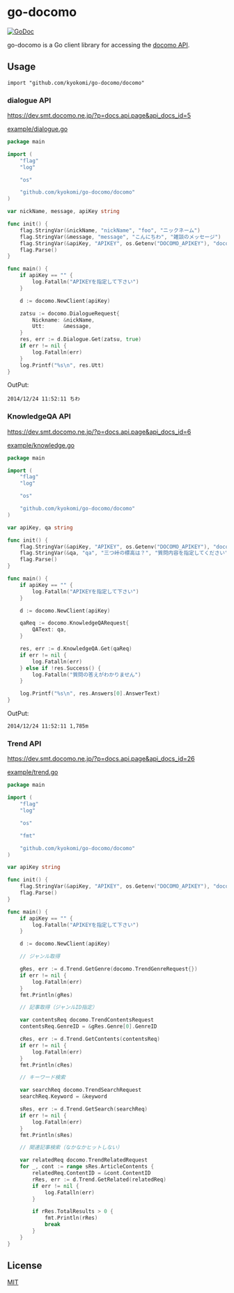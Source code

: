 go-docomo
=========

[![GoDoc](https://godoc.org/github.com/kyokomi/go-docomo?status.svg)](https://godoc.org/github.com/kyokomi/go-docomo)

go-docomo is a Go client library for accessing the [docomo API](https://dev.smt.docomo.ne.jp/).

## Usage

```
import "github.com/kyokomi/go-docomo/docomo"
```

### dialogue API

https://dev.smt.docomo.ne.jp/?p=docs.api.page&api_docs_id=5

[example/dialogue.go](https://github.com/kyokomi/go-docomo/blob/master/example/dialogue.go)

```go
package main

import (
	"flag"
	"log"

	"os"

	"github.com/kyokomi/go-docomo/docomo"
)

var nickName, message, apiKey string

func init() {
	flag.StringVar(&nickName, "nickName", "foo", "ニックネーム")
	flag.StringVar(&message, "message", "こんにちわ", "雑談のメッセージ")
	flag.StringVar(&apiKey, "APIKEY", os.Getenv("DOCOMO_APIKEY"), "docomo developerで登録したAPIKEY")
	flag.Parse()
}

func main() {
	if apiKey == "" {
		log.Fatalln("APIKEYを指定して下さい")
	}

	d := docomo.NewClient(apiKey)

	zatsu := docomo.DialogueRequest{
		Nickname: &nickName,
		Utt:      &message,
	}
	res, err := d.Dialogue.Get(zatsu, true)
	if err != nil {
		log.Fatalln(err)
	}
	log.Printf("%s\n", res.Utt)
}
```

OutPut:

```
2014/12/24 11:52:11 ちわ
```

### KnowledgeQA API

https://dev.smt.docomo.ne.jp/?p=docs.api.page&api_docs_id=6

[example/knowledge.go](https://github.com/kyokomi/go-docomo/blob/master/example/knowledge.go)

```go
package main

import (
	"flag"
	"log"

	"os"

	"github.com/kyokomi/go-docomo/docomo"
)

var apiKey, qa string

func init() {
	flag.StringVar(&apiKey, "APIKEY", os.Getenv("DOCOMO_APIKEY"), "docomo developerで登録したAPIKEY")
	flag.StringVar(&qa, "qa", "三つ峠の標高は？", "質問内容を指定してください")
	flag.Parse()
}

func main() {
	if apiKey == "" {
		log.Fatalln("APIKEYを指定して下さい")
	}

	d := docomo.NewClient(apiKey)

	qaReq := docomo.KnowledgeQARequest{
		QAText: qa,
	}

	res, err := d.KnowledgeQA.Get(qaReq)
	if err != nil {
		log.Fatalln(err)
	} else if !res.Success() {
		log.Fatalln("質問の答えがわかりません")
	}

	log.Printf("%s\n", res.Answers[0].AnswerText)
}
```

OutPut:

```
2014/12/24 11:52:11 1,785m
```

### Trend API

https://dev.smt.docomo.ne.jp/?p=docs.api.page&api_docs_id=26

[example/trend.go](https://github.com/kyokomi/go-docomo/blob/master/example/trend.go)

```go
package main

import (
	"flag"
	"log"

	"os"

	"fmt"

	"github.com/kyokomi/go-docomo/docomo"
)

var apiKey string

func init() {
	flag.StringVar(&apiKey, "APIKEY", os.Getenv("DOCOMO_APIKEY"), "docomo developerで登録したAPIKEY")
	flag.Parse()
}

func main() {
	if apiKey == "" {
		log.Fatalln("APIKEYを指定して下さい")
	}

	d := docomo.NewClient(apiKey)

	// ジャンル取得

	gRes, err := d.Trend.GetGenre(docomo.TrendGenreRequest{})
	if err != nil {
		log.Fatalln(err)
	}
	fmt.Println(gRes)

	// 記事取得（ジャンルID指定）

	var contentsReq docomo.TrendContentsRequest
	contentsReq.GenreID = &gRes.Genre[0].GenreID

	cRes, err := d.Trend.GetContents(contentsReq)
	if err != nil {
		log.Fatalln(err)
	}
	fmt.Println(cRes)

	// キーワード検索

	var searchReq docomo.TrendSearchRequest
	searchReq.Keyword = &keyword

	sRes, err := d.Trend.GetSearch(searchReq)
	if err != nil {
		log.Fatalln(err)
	}
	fmt.Println(sRes)

    // 関連記事検索（なかなかヒットしない）

    var relatedReq docomo.TrendRelatedRequest
    for _, cont := range sRes.ArticleContents {
        relatedReq.ContentID = &cont.ContentID
        rRes, err := d.Trend.GetRelated(relatedReq)
        if err != nil {
            log.Fatalln(err)
        }

        if rRes.TotalResults > 0 {
            fmt.Println(rRes)
            break
        }
    }
}
```

## License

[MIT](https://github.com/kyokomi/go-docomo/blob/master/LICENSE)
